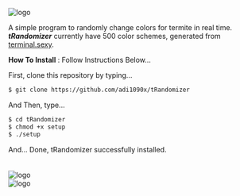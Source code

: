 ![logo](https://raw.githubusercontent.com/adi1090x/tRandomizer/master/demo/logo.png) <br />

A simple program to randomly change colors for termite in real time. ***tRandomizer*** currently have 500 color schemes, generated from [terminal.sexy](https://terminal.sexy/). <br />

**How To Install** : Follow Instructions Below... <br />

First, clone this repository by typing... <br />

```sh
$ git clone https://github.com/adi1090x/tRandomizer
```

And Then, type... <br />

```sh
$ cd tRandomizer
$ chmod +x setup
$ ./setup
```
And... Done, tRandomizer successfully installed. <br />
<br />
<br />
![logo](https://raw.githubusercontent.com/adi1090x/tRandomizer/master/demo/demo_1.gif) <br />
![logo](https://raw.githubusercontent.com/adi1090x/tRandomizer/master/demo/demo_2.gif) <br />
